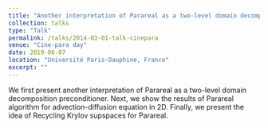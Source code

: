 ```yaml
---
title: "Another interpretation of Parareal as a two-level domain decomposition preconditioner"
collection: talks
type: "Talk"
permalink: /talks/2014-03-01-talk-cinepara
venue: "Cine-para day"
date: 2019-06-07
location: "Université Paris-Dauphine, France"
excerpt: ""
---
```


We first present another interpretation of Parareal as a two-level domain decomposition preconditioner. Next, we show the results of Parareal algorithm for advection-diffusion equation in 2D. Finally, we present the idea of Recycling Krylov supspaces for Parareal.